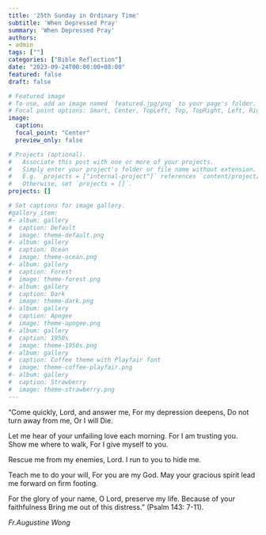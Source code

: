 ```yaml
---
title: '25th Sunday in Ordinary Time'
subtitle: 'When Depressed Pray'
summary: 'When Depressed Pray'
authors:
- admin
tags: [""]
categories: ["Bible Reflection"]
date: "2023-09-24T00:00:00+08:00"
featured: false
draft: false

# Featured image
# To use, add an image named `featured.jpg/png` to your page's folder.
# Focal point options: Smart, Center, TopLeft, Top, TopRight, Left, Right, BottomLeft, Bottom, BottomRight
image:
  caption:
  focal_point: "Center"
  preview_only: false

# Projects (optional).
#   Associate this post with one or more of your projects.
#   Simply enter your project's folder or file name without extension.
#   E.g. `projects = ["internal-project"]` references `content/project/deep-learning/index.md`.
#   Otherwise, set `projects = []`.
projects: []

# Set captions for image gallery.
#gallery_item:
#- album: gallery
#  caption: Default
#  image: theme-default.png
#- album: gallery
#  caption: Ocean
#  image: theme-ocean.png
#- album: gallery
#  caption: Forest
#  image: theme-forest.png
#- album: gallery
#  caption: Dark
#  image: theme-dark.png
#- album: gallery
#  caption: Apogee
#  image: theme-apogee.png
#- album: gallery
#  caption: 1950s
#  image: theme-1950s.png
#- album: gallery
#  caption: Coffee theme with Playfair font
#  image: theme-coffee-playfair.png
#- album: gallery
#  caption: Strawberry
#  image: theme-strawberry.png
---
```

“Come quickly, Lord, and answer me,
For my depression deepens,
Do not turn away from me,
Or I will Die.

Let me hear of your unfailing love each morning.
For I am trusting you.
Show me where to walk,
For I give myself to you.

Rescue me from my enemies, Lord.
I run to you to hide me.

Teach me to do your will,
For you are my God.
May your gracious spirit lead me forward on firm footing.

For the glory of your name, 
O Lord, preserve my life.
Because of your faithfulness
Bring me out of this distress.” (Psalm 143: 7-11).

_Fr.Augustine Wong_